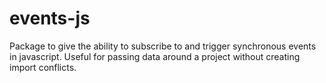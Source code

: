 # events-js
Package to give the ability to subscribe to and trigger synchronous events in javascript. Useful for passing data around a project without creating import conflicts.
